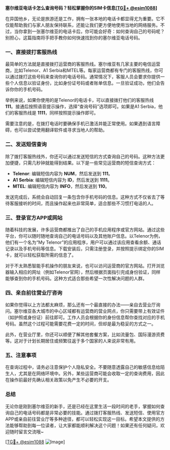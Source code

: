 **塞尔维亚电话卡怎么查询号码？轻松掌握你的SIM卡信息[[TG💪+ @esim1088](https://t.me/s/esim1088)]**

在异国他乡，无论是旅游还是工作，拥有一张本地的电话卡都显得尤为重要。它不仅能帮助我们与家人朋友保持联系，还能让我们更方便地使用当地的网络服务。不过，当你拿到一张塞尔维亚的电话卡后，你可能会好奇：如何查询自己的号码呢？别担心，这篇指南将手把手教你如何快速找到你的塞尔维亚电话号码。

### 一、直接拨打客服热线

最简单的方法就是直接拨打运营商的客服热线。塞尔维亚有几家主要的电信运营商，比如Telenor、A1 Serbia和MTEL等。每家运营商都有专门的客服热线，你可以通过拨打这些号码来查询你的电话号码。通常情况下，客服人员会要求你提供一些个人信息以验证身份，比如身份证号码或者账单信息。一旦验证成功，他们会告诉你你的手机号码。

举例来说，如果你使用的是Telenor的电话卡，可以直接拨打他们的客服热线 **111**。接通后按照语音提示操作，选择“查询号码”选项即可。如果是A1 Serbia，他们的客服热线是 **1111**，同样按照提示操作即可。

需要注意的是，在拨打电话时要确保手机已激活并能正常使用。如果遇到语言障碍，也可以尝试使用翻译软件或寻求当地人的帮助。

### 二、发送短信查询

除了拨打客服热线外，你还可以通过发送短信的方式查询自己的号码。这种方法更加便捷，只需几秒钟就能得到结果。以下是一些常见运营商的短信查询方式：

- **Telenor**: 编辑短信内容为 **NUM**，然后发送到 **111**。
- **A1 Serbia**: 编辑短信内容为 **ID**，然后发送到 **1111**。
- **MTEL**: 编辑短信内容为 **INFO**，然后发送到 **110**。

发送完成后，系统会自动回复一条包含你手机号码的信息。这种方式不仅省去了等待客服接听的时间，而且操作起来也非常简单，适合那些不习惯打电话的人。

### 三、登录官方APP或网站

随着科技的发展，许多运营商都推出了自己的手机应用程序或官方网站。通过这些平台，你可以随时随地查询自己的电话号码以及其他账户信息。以Telenor为例，他们有一个名为“My Telenor”的应用程序，用户可以通过该应用查看余额、通话记录以及手机号码等信息。下载安装后，只需注册登录，并按照提示绑定你的SIM卡，就可以轻松获取所需的信息了。

对于不太熟悉智能手机操作的朋友来说，也可以访问运营商的官方网站。打开浏览器输入相应的网址（例如Telenor官网），然后根据页面指引完成身份验证，同样能够查到你的手机号码。这种方式适合那些希望一次性解决问题的人群。

### 四、亲自前往营业厅咨询

如果你觉得以上方法都太麻烦，那么还有一个最直接的办法——亲自去营业厅询问。塞尔维亚各大城市的中心区域都有运营商的营业网点，你只需要带上有效证件（如护照或身份证）前往即可。工作人员会根据你的身份信息帮你查找对应的手机号码。虽然这个过程可能需要花费一定的时间，但却是最为稳妥的方式之一。

此外，在营业厅里，你还可以顺便了解其他套餐方案，比如流量包、国际漫游资费等。这对于计划长期居住或频繁往返于多个国家的人来说非常有用。

### 五、注意事项

在查询过程中，请务必注意保护个人隐私安全。不要随意透露自己的敏感信息给陌生人，尤其是在网络环境中。另外，某些运营商可能会收取一定的查询费用，因此在操作前最好先确认相关政策以免产生不必要的开支。

### 总结

无论你是刚到塞尔维亚的新手，还是已经在这里生活一段时间的老手，掌握如何查询自己的电话号码都是非常必要的技能。通过拨打客服热线、发送短信、使用官方APP或亲自前往营业厅等多种途径，都可以轻松实现这一目标。希望本文提供的方法能够帮助到每一位读者，让大家都能顺利解决这个问题！如果还有任何疑问，欢迎随时留言交流哦~

[[TG💪+ @esim1088](https://t.me/s/esim1088) ![Image](https://i.postimg.cc/4NQfJmqS/Snipaste-2025-05-13-00-14-12.png)]